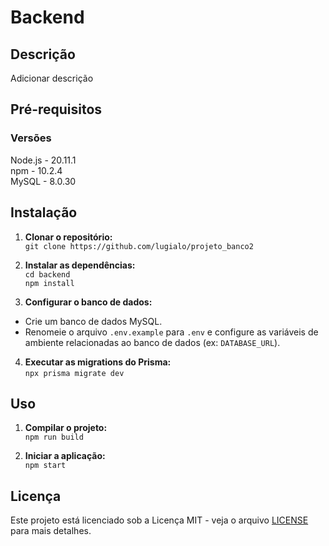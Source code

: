 # Backend

## Descrição
Adicionar descrição

## Pré-requisitos
### Versões
Node.js - 20.11.1
<br>npm - 10.2.4
<br>MySQL - 8.0.30

## Instalação
1. **Clonar o repositório:**
<br>`git clone https://github.com/lugialo/projeto_banco2`


2. **Instalar as dependências:**
<br>`cd backend`
<br>`npm install`

3. **Configurar o banco de dados:**
- Crie um banco de dados MySQL.
- Renomeie o arquivo `.env.example` para `.env` e configure as variáveis de ambiente relacionadas ao banco de dados (ex: `DATABASE_URL`).

4. **Executar as migrations do Prisma:**
<br>`npx prisma migrate dev`



## Uso

1. **Compilar o projeto:**
<br>`npm run build`

2. **Iniciar a aplicação:**
<br>`npm start`

## Licença
Este projeto está licenciado sob a Licença MIT - veja o arquivo [LICENSE](LICENSE) para mais detalhes.
